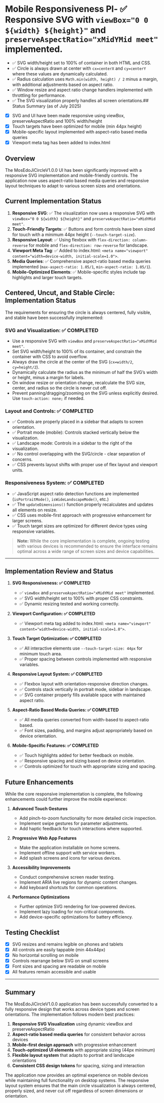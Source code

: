 # Mobile Responsiveness Pl- ✅ Responsive SVG with `viewBox="0 0 ${width} ${height}"` and `preserveAspectRatio="xMidYMid meet"` implemented.
- ✅ SVG width/height set to 100% of container in both HTML and CSS.
- ✅ Circle is always drawn at center with `cx=centerX` and `cy=centerY` where these values are dynamically calculated.
- ✅ Radius calculation uses `Math.min(width, height) / 2` minus a margin, with additional adjustments based on aspect ratio.
- ✅ Window resize and aspect ratio change handlers implemented with throttling for performance.
- ✅ The SVG visualization properly handles all screen orientations.## Status Summary (as of July 2025)
- [x] SVG and UI have been made responsive using viewBox, preserveAspectRatio and 100% width/height
- [x] Touch targets have been optimized for mobile (min 44px height)
- [x] Mobile-specific layout implemented with aspect-ratio based media queries
- [x] Viewport meta tag has been added to index.html

## Overview

The MosEdoJiCircleV1.0.0 UI has been significantly improved with a responsive SVG implementation and mobile-friendly controls. The application now uses aspect-ratio based media queries and responsive layout techniques to adapt to various screen sizes and orientations.

## Current Implementation Status

1. **Responsive SVG**: ✅ The visualization now uses a responsive SVG with `viewBox="0 0 ${width} ${height}"` and `preserveAspectRatio="xMidYMid meet"`.
2. **Touch-Friendly Targets**: ✅ Buttons and form controls have been sized for touch with a minimum 44px height (`--touch-target-size`).
3. **Responsive Layout**: ✅ Using flexbox with `flex-direction: column-reverse` for mobile and `flex-direction: row-reverse` for landscape.
4. **Viewport Meta Tag**: ✅ Added to index.html: `<meta name="viewport" content="width=device-width, initial-scale=1.0">`.
5. **Media Queries**: ✅ Comprehensive aspect-ratio based media queries implemented (`max-aspect-ratio: 1.05/1`, `min-aspect-ratio: 1.05/1`).
6. **Mobile-Optimized Elements**: ✅ Mobile-specific styles include tap highlights and larger touch targets.

## Centered, Uncut, and Stable Circle: Implementation Status

The requirements for ensuring the circle is always centered, fully visible, and stable have been successfully implemented:

### SVG and Visualization: ✅ COMPLETED
- Use a responsive SVG with `viewBox` and `preserveAspectRatio="xMidYMid meet"`.
- Set SVG width/height to 100% of its container, and constrain the container with CSS to avoid overflow.
- Always draw the circle at the center of the SVG (`cx=width/2`, `cy=height/2`).
- Dynamically calculate the radius as the minimum of half the SVG’s width or height, minus a margin for labels.
- On window resize or orientation change, recalculate the SVG size, center, and radius so the circle is never cut off.
- Prevent panning/dragging/zooming on the SVG unless explicitly desired. Use `touch-action: none;` if needed.

### Layout and Controls: ✅ COMPLETED
- ✅ Controls are properly placed in a sidebar that adapts to screen orientation.
- ✅ Portrait mode (mobile): Controls stacked vertically below the visualization.
- ✅ Landscape mode: Controls in a sidebar to the right of the visualization.
- ✅ No control overlapping with the SVG/circle - clear separation of concerns.
- ✅ CSS prevents layout shifts with proper use of flex layout and viewport units.

### Responsiveness System: ✅ COMPLETED
- ✅ JavaScript aspect ratio detection functions are implemented (`isPortraitMode()`, `isWideLandscapeMode()`, etc.)
- ✅ The `updateDimensions()` function properly recalculates and updates all elements on resize.
- ✅ CSS uses mobile-first approach with progressive enhancement for larger screens.
- ✅ Touch target sizes are optimized for different device types using responsive variables.

> **Note:** While the core implementation is complete, ongoing testing with various devices is recommended to ensure the interface remains optimal across a wide range of screen sizes and device capabilities.

---

## Implementation Review and Status

1. **SVG Responsiveness: ✅ COMPLETED**
   - ✅ `viewBox` and `preserveAspectRatio="xMidYMid meet"` implemented.
   - ✅ SVG width/height set to 100% with proper CSS constraints.
   - ✅ Dynamic resizing tested and working correctly.

2. **Viewport Configuration: ✅ COMPLETED**
   - ✅ Viewport meta tag added to index.html: `<meta name="viewport" content="width=device-width, initial-scale=1.0">`.

3. **Touch Target Optimization: ✅ COMPLETED**
   - ✅ All interactive elements use `--touch-target-size: 44px` for minimum touch area.
   - ✅ Proper spacing between controls implemented with responsive variables.

4. **Responsive Layout System: ✅ COMPLETED**
   - ✅ Flexbox layout with orientation-responsive direction changes.
   - ✅ Controls stack vertically in portrait mode, sidebar in landscape.
   - ✅ SVG container properly fills available space with maintained aspect ratio.

5. **Aspect-Ratio Based Media Queries: ✅ COMPLETED**
   - ✅ All media queries converted from width-based to aspect-ratio based.
   - ✅ Font sizes, padding, and margins adjust appropriately based on device orientation.

6. **Mobile-Specific Features: ✅ COMPLETED**
   - ✅ Touch highlights added for better feedback on mobile.
   - ✅ Responsive spacing and sizing based on device orientation.
   - ✅ Controls optimized for touch with appropriate sizing and spacing.

## Future Enhancements

While the core responsive implementation is complete, the following enhancements could further improve the mobile experience:

1. **Advanced Touch Gestures**
   - Add pinch-to-zoom functionality for more detailed circle inspection.
   - Implement swipe gestures for parameter adjustments.
   - Add haptic feedback for touch interactions where supported.

2. **Progressive Web App Features**
   - Make the application installable on home screens.
   - Implement offline support with service workers.
   - Add splash screens and icons for various devices.

3. **Accessibility Improvements**
   - Conduct comprehensive screen reader testing.
   - Implement ARIA live regions for dynamic content changes.
   - Add keyboard shortcuts for common operations.

4. **Performance Optimizations**
   - Further optimize SVG rendering for low-powered devices.
   - Implement lazy loading for non-critical components.
   - Add device-specific optimizations for battery efficiency.

## Testing Checklist

- [x] SVG resizes and remains legible on phones and tablets
- [x] All controls are easily tappable (min 44x44px)
- [x] No horizontal scrolling on mobile
- [x] Controls rearrange below SVG on small screens
- [x] Font sizes and spacing are readable on mobile
- [x] All features remain accessible and usable

---

## Summary

The MosEdoJiCircleV1.0.0 application has been successfully converted to a fully responsive design that works across device types and screen orientations. The implementation follows modern best practices:

1. **Responsive SVG Visualization** using dynamic viewBox and preserveAspectRatio
2. **Aspect-ratio based media queries** for consistent behavior across devices
3. **Mobile-first design approach** with progressive enhancement
4. **Touch-optimized UI elements** with appropriate sizing (44px minimum)
5. **Flexible layout system** that adapts to portrait and landscape orientations
6. **Consistent CSS design tokens** for spacing, sizing and interaction

The application now provides an optimal experience on mobile devices while maintaining full functionality on desktop systems. The responsive layout system ensures that the main circle visualization is always centered, properly sized, and never cut off regardless of screen dimensions or orientation.
